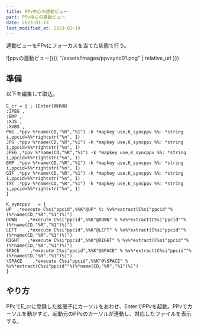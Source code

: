 ```yaml
---
title: PPv中心の連動ビュー
part: PPv中心の連動ビュー
date: 2023-01-13
last_modified_at: 2023-01-19
---
```


連動ビューをPPvにフォーカスを当てた状態で行う。

![ppvの連動ビュー]({{ "/assets/images/ppvsync01.png" | relative_url }})

## 準備

以下を編集して取込。

```text
E_cr = { ; [Enter]用判別
:JPEG ,
:BMP ,
:XJS ,
:XVBS ,
PNG ,*ppv %*name(CD,"%R","%1") -k *mapkey use,K_syncppv %%: *string i,ppcid=%%*rightstr("%n", 1)
JPG ,*ppv %*name(CD,"%R","%1") -k *mapkey use,K_syncppv %%: *string i,ppcid=%%*rightstr("%n", 1)
JPEG ,*ppv %*name(CD,"%R","%1") -k *mapkey use,K_syncppv %%: *string i,ppcid=%%*rightstr("%n", 1)
BMP ,*ppv %*name(CD,"%R","%1") -k *mapkey use,K_syncppv %%: *string i,ppcid=%%*rightstr("%n", 1)
GIF ,*ppv %*name(CD,"%R","%1") -k *mapkey use,K_syncppv %%: *string i,ppcid=%%*rightstr("%n", 1)
TXT ,*ppv %*name(CD,"%R","%1") -k *mapkey use,K_syncppv %%: *string i,ppcid=%%*rightstr("%n", 1)
}

K_syncppv	= {
UP	,*execute C%si"ppcid",%%K"@UP" %: %v%*extract(C%si"ppcid""%(%*name(CD,"%R","%1")%)")
DOWN	,*execute C%si"ppcid",%%K"@DOWN" % %v%*extract(C%si"ppcid""%(%*name(CD,"%R","%1")%)")
LEFT	,*execute C%si"ppcid",%%K"@LEFT" % %v%*extract(C%si"ppcid""%(%*name(CD,"%R","%1")%)")
RIGHT	,*execute C%si"ppcid",%%K"@RIGHT" % %v%*extract(C%si"ppcid""%(%*name(CD,"%R","%1")%)")
SPACE    ,*execute C%si"ppcid",%%K"@SPACE" % %v%*extract(C%si"ppcid""%(%*name(CD,"%R","%1")%)")
\SPACE    ,*execute C%si"ppcid",%%K"@\SPACE" % %v%*extract(C%si"ppcid""%(%*name(CD,"%R","%1")%)")
}
```

## やり方

PPcでE_crに登録した拡張子にカーソルをあわせ、EnterでPPvを起動。PPvでカーソルを動かすと、起動元のPPcのカーソルが連動し、対応したファイルを表示する。
